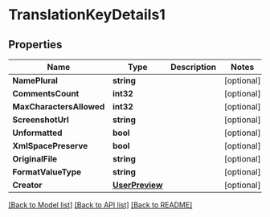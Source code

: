 # TranslationKeyDetails1

## Properties

Name | Type | Description | Notes
------------ | ------------- | ------------- | -------------
**NamePlural** | **string** |  | [optional] 
**CommentsCount** | **int32** |  | [optional] 
**MaxCharactersAllowed** | **int32** |  | [optional] 
**ScreenshotUrl** | **string** |  | [optional] 
**Unformatted** | **bool** |  | [optional] 
**XmlSpacePreserve** | **bool** |  | [optional] 
**OriginalFile** | **string** |  | [optional] 
**FormatValueType** | **string** |  | [optional] 
**Creator** | [**UserPreview**](user_preview.md) |  | [optional] 

[[Back to Model list]](../README.md#documentation-for-models) [[Back to API list]](../README.md#documentation-for-api-endpoints) [[Back to README]](../README.md)


